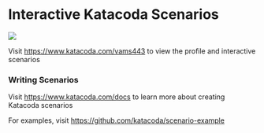 # Interactive Katacoda Scenarios

[![](http://shields.katacoda.com/katacoda/vams443/count.svg)](https://www.katacoda.com/vams443 "Get your profile on Katacoda.com")

Visit https://www.katacoda.com/vams443 to view the profile and interactive scenarios

### Writing Scenarios
Visit https://www.katacoda.com/docs to learn more about creating Katacoda scenarios

For examples, visit https://github.com/katacoda/scenario-example
